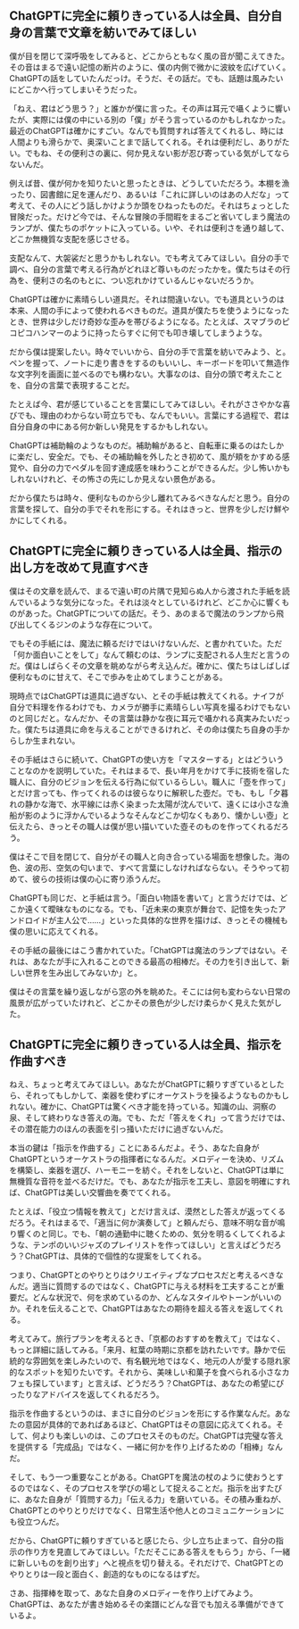 ## ChatGPTに完全に頼りきっている人は全員、自分自身の言葉で文章を紡いでみてほしい

僕が目を閉じて深呼吸をしてみると、どこからともなく風の音が聞こえてきた。その音はまるで遠い記憶の断片のように、僕の内側で微かに波紋を広げていく。ChatGPTの話をしていたんだっけ。そうだ、その話だ。でも、話題は風みたいにどこかへ行ってしまいそうだった。

「ねえ、君はどう思う？」と誰かが僕に言った。その声は耳元で囁くように響いたが、実際には僕の中にいる別の「僕」がそう言っているのかもしれなかった。最近のChatGPTは確かにすごい。なんでも質問すれば答えてくれるし、時には人間よりも滑らかで、奥深いことまで話してくれる。それは便利だし、ありがたい。でもね、その便利さの裏に、何か見えない影が忍び寄っている気がしてならないんだ。

例えば昔、僕が何かを知りたいと思ったときは、どうしていただろう。本棚を漁ったり、図書館に足を運んだり、あるいは「これに詳しいのはあの人だな」って考えて、その人にどう話しかけようか頭をひねったものだ。それはちょっとした冒険だった。だけど今では、そんな冒険の手間暇をまるごと省いてしまう魔法のランプが、僕たちのポケットに入っている。いや、それは便利さを通り越して、どこか無機質な支配を感じさせる。

支配なんて、大袈裟だと思うかもしれない。でも考えてみてほしい。自分の手で調べ、自分の言葉で考える行為がどれほど尊いものだったかを。僕たちはその行為を、便利さの名のもとに、つい忘れかけているんじゃないだろうか。

ChatGPTは確かに素晴らしい道具だ。それは間違いない。でも道具というのは本来、人間の手によって使われるべきものだ。道具が僕たちを使うようになったとき、世界は少しだけ奇妙な歪みを帯びるようになる。たとえば、スマブラのピコピコハンマーのように持ったらすぐに何でも叩き壊してしまうような。

だから僕は提案したい。時々でいいから、自分の手で言葉を紡いでみよう、と。ペンを握って、ノートに走り書きをするのもいいし、キーボードを叩いて無造作な文字列を画面に並べるのでも構わない。大事なのは、自分の頭で考えたことを、自分の言葉で表現することだ。

たとえば今、君が感じていることを言葉にしてみてほしい。それがささやかな喜びでも、理由のわからない苛立ちでも、なんでもいい。言葉にする過程で、君は自分自身の中にある何か新しい発見をするかもしれない。

ChatGPTは補助輪のようなものだ。補助輪があると、自転車に乗るのはたしかに楽だし、安全だ。でも、その補助輪を外したとき初めて、風が頬をかすめる感覚や、自分の力でペダルを回す達成感を味わうことができるんだ。少し怖いかもしれないけれど、その怖さの先にしか見えない景色がある。

だから僕たちは時々、便利なものから少し離れてみるべきなんだと思う。自分の言葉を探して、自分の手でそれを形にする。それはきっと、世界を少しだけ鮮やかにしてくれる。

## ChatGPTに完全に頼りきっている人は全員、指示の出し方を改めて見直すべき

僕はその文章を読んで、まるで遠い町の片隅で見知らぬ人から渡された手紙を読んでいるような気分になった。それは淡々としているけれど、どこか心に響くものがあった。ChatGPTについての話だ。そう、あのまるで魔法のランプから飛び出してくるジンのような存在について。

でもその手紙には、魔法に頼るだけではいけないんだ、と書かれていた。ただ「何か面白いことをして」なんて頼むのは、ランプに支配される人生だと言うのだ。僕はしばらくその文章を眺めながら考え込んだ。確かに、僕たちはしばしば便利なものに甘えて、そこで歩みを止めてしまうことがある。

現時点ではChatGPTは道具に過ぎない、とその手紙は教えてくれる。ナイフが自分で料理を作るわけでも、カメラが勝手に素晴らしい写真を撮るわけでもないのと同じだと。なんだか、その言葉は静かな夜に耳元で囁かれる真実みたいだった。僕たちは道具に命を与えることができるけれど、その命は僕たち自身の手からしか生まれない。

その手紙はさらに続いて、ChatGPTの使い方を「マスターする」とはどういうことなのかを説明していた。それはまるで、長い年月をかけて手に技術を宿した職人に、自分のビジョンを伝える行為に似ているらしい。職人に「壺を作って」とだけ言っても、作ってくれるのは彼らなりに解釈した壺だ。でも、もし「夕暮れの静かな海で、水平線には赤く染まった太陽が沈んでいて、遠くには小さな漁船が影のように浮かんでいるようなそんなどこか切なくもあり、懐かしい壺」と伝えたら、きっとその職人は僕が思い描いていた壺そのものを作ってくれるだろう。

僕はそこで目を閉じて、自分がその職人と向き合っている場面を想像した。海の色、波の形、空気の匂いまで、すべて言葉にしなければならない。そうやって初めて、彼らの技術は僕の心に寄り添うんだ。

ChatGPTも同じだ、と手紙は言う。「面白い物語を書いて」と言うだけでは、どこか遠くて曖昧なものになる。でも、「近未来の東京が舞台で、記憶を失ったアンドロイドが主人公で……」といった具体的な世界を描けば、きっとその機械も僕の思いに応えてくれる。

その手紙の最後にはこう書かれていた。「ChatGPTは魔法のランプではない。それは、あなたが手に入れることのできる最高の相棒だ。その力を引き出して、新しい世界を生み出してみないか」と。

僕はその言葉を繰り返しながら窓の外を眺めた。そこには何も変わらない日常の風景が広がっていたけれど、どこかその景色が少しだけ柔らかく見えた気がした。

## ChatGPTに完全に頼りきっている人は全員、指示を作曲すべき

ねえ、ちょっと考えてみてほしい。あなたがChatGPTに頼りすぎているとしたら、それってもしかして、楽器を使わずにオーケストラを操るようなものかもしれない。確かに、ChatGPTは驚くべき才能を持っている。知識の山、洞察の泉、そして終わりなき答えの海。でも、ただ「答えをくれ」って言うだけでは、その潜在能力のほんの表面を引っ掻いただけに過ぎないんだ。

本当の鍵は「指示を作曲する」ことにあるんだよ。そう、あなた自身がChatGPTというオーケストラの指揮者になるんだ。メロディーを決め、リズムを構築し、楽器を選び、ハーモニーを紡ぐ。それをしないと、ChatGPTは単に無機質な音符を並べるだけだ。でも、あなたが指示を工夫し、意図を明確にすれば、ChatGPTは美しい交響曲を奏でてくれる。

たとえば、「役立つ情報を教えて」とだけ言えば、漠然とした答えが返ってくるだろう。それはまるで、「適当に何か演奏して」と頼んだら、意味不明な音が鳴り響くのと同じ。でも、「朝の通勤中に聴くための、気分を明るくしてくれるような、テンポのいいジャズのプレイリストを作ってほしい」と言えばどうだろう？ChatGPTは、具体的で個性的な提案をしてくれる。

つまり、ChatGPTとのやりとりはクリエイティブなプロセスだと考えるべきなんだ。適当に質問するのではなく、ChatGPTに与える材料を工夫することが重要だ。どんな状況で、何を求めているのか、どんなスタイルやトーンがいいのか。それを伝えることで、ChatGPTはあなたの期待を超える答えを返してくれる。

考えてみて。旅行プランを考えるとき、「京都のおすすめを教えて」ではなく、もっと詳細に話してみる。「来月、紅葉の時期に京都を訪れたいです。静かで伝統的な雰囲気を楽しみたいので、有名観光地ではなく、地元の人が愛する隠れ家的なスポットを知りたいです。それから、美味しい和菓子を食べられる小さなカフェも探しています」と言えば、どうだろう？ChatGPTは、あなたの希望にぴったりなアドバイスを返してくれるだろう。

指示を作曲するというのは、まさに自分のビジョンを形にする作業なんだ。あなたの意図が具体的であればあるほど、ChatGPTはその意図に応えてくれる。そして、何よりも楽しいのは、このプロセスそのものだ。ChatGPTは完璧な答えを提供する「完成品」ではなく、一緒に何かを作り上げるための「相棒」なんだ。

そして、もう一つ重要なことがある。ChatGPTを魔法の杖のように使おうとするのではなく、そのプロセスを学びの場として捉えることだ。指示を出すたびに、あなた自身が「質問する力」「伝える力」を磨いている。その積み重ねが、ChatGPTとのやりとりだけでなく、日常生活や他人とのコミュニケーションにも役立つんだ。

だから、ChatGPTに頼りすぎていると感じたら、少し立ち止まって、自分の指示の作り方を見直してみてほしい。「ただそこにある答えをもらう」から、「一緒に新しいものを創り出す」へと視点を切り替える。それだけで、ChatGPTとのやりとりは一段と面白く、創造的なものになるはずだ。

さあ、指揮棒を取って、あなた自身のメロディーを作り上げてみよう。ChatGPTは、あなたが書き始めるその楽譜にどんな音でも加える準備ができているよ。